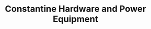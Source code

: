 ---
title: "Constantine Hardware and Power Equipment"
url: /glastonbury/constantine-hardware-and-power-equipment/
shop: Eisenwaren
---